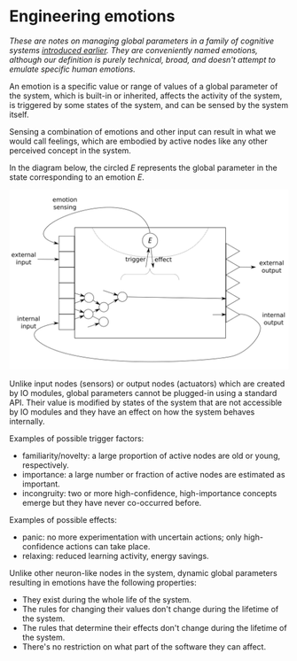 Engineering emotions
====================

_These are notes on managing global parameters in a family of cognitive
systems [introduced earlier](../2016-08-20-agi-project-status-2016).
They are conveniently named emotions, although our definition is
purely technical, broad, and doesn't attempt to emulate specific human
emotions._

An emotion is a specific value or range of values of a global
parameter of the system, which is built-in or inherited, affects the
activity of the system, is triggered by some states of the system, and
can be sensed by the system itself.

Sensing a combination of emotions and other input can result in what
we would call feelings, which are embodied by active nodes
like any other perceived concept in the system.

In the diagram below, the circled $E$ represents the global
parameter in the state corresponding to an emotion $E$.

<img src="img/emotion.svg"
     alt="Place of an emotion in an AGI system">

Unlike input nodes (sensors) or output nodes (actuators) which are created by
IO modules, global parameters cannot be plugged-in using a standard
API. Their value is modified by states of the system that are not
accessible by IO modules and they have an effect on how the system
behaves internally.

Examples of possible trigger factors:

* familiarity/novelty: a large proportion of active nodes are old or
  young, respectively.
* importance: a large number or fraction of active nodes are estimated
              as important.
* incongruity: two or more high-confidence, high-importance concepts
               emerge but they have never co-occurred before.

Examples of possible effects:

* panic: no more experimentation with uncertain actions; only high-confidence
  actions can take place.
* relaxing: reduced learning activity, energy savings.

Unlike other neuron-like nodes in the system,
dynamic global parameters resulting in emotions have the following
properties:

* They exist during the whole life of the system.
* The rules for changing their values don't change during the lifetime
  of the system.
* The rules that determine their effects don't change during the
  lifetime of the system.
* There's no restriction on what part of the software they can affect.
